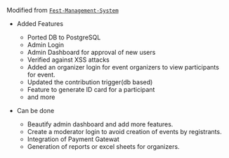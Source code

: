 Modified from [`Fest-Management-System`](https://github.com/sidsbrmnn/fest-management-system.git)
- Added Features
    - Ported DB to PostgreSQL
    - Admin Login
    - Admin Dashboard for approval of new users
    - Verified against XSS attacks
    - Added an organizer login for event organizers to view participants for event.
    - Updated the contribution trigger(db based)
    - Feature to generate ID card for a participant
    - and more


- Can be done
    - Beautify admin dashboard and add more features.
    - Create a moderator login to avoid creation of events by registrants.
    - Integration of Payment Gatewat
    - Generation of reports or excel sheets for organizers.
